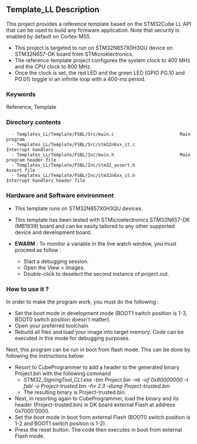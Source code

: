 ## <b>Template_LL Description</b>

This project provides a reference template based on the STM32Cube LL API that can be used
to build any firmware application. Note that security is enabled by default on Cortex-M55.

- This project is targeted to run on STM32N657X0H3QU device on STM32N657-DK board from STMicroelectronics.  
- The reference template project configures the system clock to 400 MHz and the CPU clock to 800 MHz.
- Once the clock is set, the red LED and the green LED (GPIO PG.10 and PO.01) toggle in an infinite loop with a 400-ms period.
 

### <b>Keywords</b>

Reference, Template 

### <b>Directory contents</b>

      - Templates_LL/Template/FSBL/Src/main.c                         Main program
      - Templates_LL/Template/FSBL/Src/stm32n6xx_it.c                 Interrupt handlers
      - Templates_LL/Template/FSBL/Inc/main.h                         Main program header file
      - Templates_LL/Template/FSBL/Inc/stm32_assert.h                 Assert file
      - Templates_LL/Template/FSBL/Inc/stm32n6xx_it.h                 Interrupt handlers header file


### <b>Hardware and Software environment</b>

  - This template runs on STM32N657X0H3QU devices.
  - This template has been tested with STMicroelectronics STM32N657-DK (MB1939)
    board and can be easily tailored to any other supported device
    and development board.

  - **EWARM** : To monitor a variable in the live watch window, you must proceed as follow :
    - Start a debugging session.
    - Open the View > Images.
    - Double-click to deselect the second instance of project.out. 

### <b>How to use it ?</b>

In order to make the program work, you must do the following :

 - Set the boot mode in development mode (BOOT1 switch position is 1-3, BOOT0 switch position doesn't matter).
 - Open your preferred toolchain
 - Rebuild all files and load your image into target memory. Code can be executed in this mode for debugging purposes.

 Next, this program can be run in boot from flash mode. This can be done by following the instructions below:
 
 - Resort to CubeProgrammer to add a header to the generated binary Project.bin with the following command
   - *STM32_SigningTool_CLI.exe -bin Project.bin -nk -of 0x80000000 -t fsbl -o Project-trusted.bin -hv 2.3 -dump Project-trusted.bin*
   - The resulting binary is Project-trusted.bin.
 - Next, in resorting again to CubeProgrammer, load the binary and its header (Project-trusted.bin) in DK board external Flash at address 0x7000'0000.
 - Set the boot mode in boot from external Flash (BOOT0 switch position is 1-2 and BOOT1 switch position is 1-2).
 - Press the reset button. The code then executes in boot from external Flash mode.

